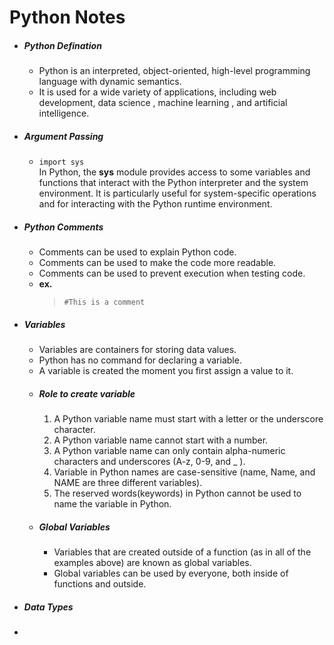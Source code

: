 # Python Notes

- ##### **Python Defination**
  - Python is an interpreted, object-oriented, high-level programming language with dynamic semantics.
  - It is used for a wide variety of applications, including web development, data science
, machine learning
, and artificial intelligence.
>
- ##### **Argument Passing**
  - `import sys`  
    In Python, the **sys** module provides access to some variables and functions that interact with the Python interpreter and the system environment. It is particularly useful for system-specific operations and for interacting with the Python runtime environment.

- ##### **Python Comments**
  - Comments can be used to explain Python code.
  - Comments can be used to make the code more readable.
  - Comments can be used to prevent execution when testing code.
  - **ex.**
    > `#This is a comment`
>
- ##### **Variables**
  - Variables are containers for storing data values.
  - Python has no command for declaring a variable.
  - A variable is created the moment you first assign a value to it.
  - ##### Role to create variable
    1. A Python variable name must start with a letter or the underscore character.
    2. A Python variable name cannot start with a number.
    3. A Python variable name can only contain alpha-numeric characters and underscores (A-z, 0-9, and _ ).
    4. Variable in Python names are case-sensitive (name, Name, and NAME are three different variables).
    5. The reserved words(keywords) in Python cannot be used to name the variable in Python.
  - ##### Global Variables
    - Variables that are created outside of a function (as in all of the examples above) are known as global variables.
    - Global variables can be used by everyone, both inside of functions and outside.
>
  - ##### **Data Types**
   - 